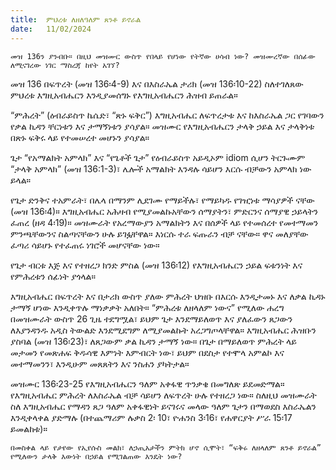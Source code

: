 ```yaml
---
title:  ምህረቱ ለዘለዓለም ጸንቶ ይኖራል
date:   11/02/2024
---
```


`መዝ 136ን ያንብቡ። በዚህ መዝሙር ውስጥ የበላይ የሆነው የትኛው ሀሳብ ነው? መዝሙረኛው በሰፊው ለሚናገረው ነገር ማስረጃ ከየት አገኘ?`

መዝ 136 በፍጥረት (መዝ 136፡4-9) እና በእስራኤል ታሪክ (መዝ 136፡10-22) ስለተገለጸው ምህረቱ እግዚአብሔርን እንዲያመሰግኑ የእግዚአብሔርን ሕዝብ ይጠራል።

“ምሕረት” (ዕብራይስጥ ኬሴድ፣ “ጽኑ ፍቅር”) እግዚአብሔር ለፍጥረታቱ እና ከእስራኤል ጋር የገባውን የቃል ኪዳን ቸርነቱን እና ታማኝነቱን ያሳያል። መዝሙር የእግዚአብሔርን ታላቅ ኃይል እና ታላቅነቱ በጽኑ ፍቅሩ ላይ የተመሠረተ መሆኑን ያሳያል።

ጌታ “የአማልክት አምላክ” እና “የጌቶች ጌታ” የዕብራይስጥ አይዲኦም idiom ሲሆን ትርጉሙም “ታላቅ አምላክ” (መዝ 136:1-3)፣ ሌሎች አማልክት እንዳሉ ሳይሆን እርሱ ብቻውን አምላክ ነው ይላል።

የጌታ ድንቅና ተአምራት፣ በሌላ በማንም ሊደገሙ የማይችሉ፣ የማይካዱ የገዢነቱ ማሳያዎች ናቸው (መዝ 136፡4)። እግዚአብሔር አሕዛብ የሚያመልኩአቸውን ሰማያትን፣ ምድርንና ሰማያዊ ኃይላትን ፈጠረ (ዘዳ 4፡19)። መዝሙራት የአረማውያን አማልክትን እና በሰዎች ላይ የተመሰረተ የመተማመን ምንጫቸውንና ስልጣናቸውን ሁሉ ይገፏቸዋል። እነርሱ ተራ ፍጡራን ብቻ ናቸው። ዋና መለያቸው ፈጣሪ ሳይሆኑ የተፈጠሩ ነገሮች መሆናቸው ነው።

የጌታ ብርቱ እጅ እና የተዘረጋ ክንድ ምስል (መዝ 136፡12) የእግዚአብሔርን ኃይል ፍቱንነት እና የምሕረቱን ሰፊነት ያጎላል።

እግዚአብሔር በፍጥረት እና በታሪክ ውስጥ ያለው ምሕረት ህዝቡ በእርሱ እንዲታመኑ እና ለቃል ኪዳኑ ታማኝ ሆነው እንዲቀጥሉ ማነቃቃት አለበት። “ምሕረቱ ለዘላለም ነውና” የሚለው ሐረግ በመዝሙራት ውስጥ 26 ጊዜ ተደግሟል፣ ይህም ጌታ እንደማይለወጥ እና ያለፈውን ጸጋውን ለእያንዳንዱ አዲስ ትውልድ እንደሚደግም ለሚያመልኩት አረጋግጦላቸዋል። እግዚአብሔር ሕዝቡን ያስባል (መዝ 136፡23)፣ ለጸጋውም ቃል ኪዳን ታማኝ ነው። በጌታ በማይለወጥ ምሕረት ላይ መታመን የመጽሐፍ ቅዱሳዊ እምነት እምብርት ነው፣ ይህም በደስታ የተሞላ አምልኮ እና መተማመንን፣ እንዲሁም መጸጸትን እና ንስሐን ያካትታል።

መዝሙር 136፡23-25 የእግዚአብሔርን ዓለም አቀፋዊ ጥንቃቄ በመግለጽ ይደመድማል። የእግዚአብሔር ምሕረት ለእስራኤል ብቻ ሳይሆን ለፍጥረት ሁሉ የተዘረጋ ነው። ስለዚህ መዝሙራት ስለ እግዚአብሔር የማዳን ጸጋ ዓለም አቀፋዊነት ይናገሩና መላው ዓለም ጌታን በማወደስ እስራኤልን እንዲቀላቀል ያድማሉ (በተጨማሪም ሉቃስ 2፡ 10፣ ዮሐንስ 3፡16፣ የሐዋርያት ሥራ 15፡17 ይመልከቱ)።

`በመስቀል ላይ የታየው የኢየሱስ መልክ፣ ለኃጢአታችን ምትክ ሆኖ ሲሞት፣ “ፍቅሩ ለዘላለም ጸንቶ ይኖራል” የሚለውን ታላቅ እውነት በኃይል የሚገልጠው እንዴት ነው?`